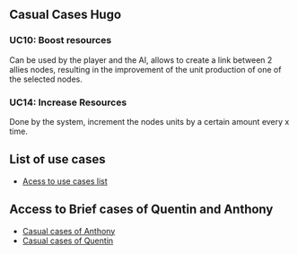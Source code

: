 ## Casual Cases Hugo

### UC10: Boost resources 
 Can be used by the player and the AI, allows to create a link between 2 allies nodes, resulting in the improvement of the unit production of one of the selected nodes.

### UC14: Increase Resources 
Done by the system, increment the nodes units by a certain amount every x time.

## List of use cases
* [Acess to use cases list][L]

## Access to Brief cases of Quentin and Anthony
* [Casual cases of Anthony][A]
* [Casual cases of Quentin][Q]

[A]:CasualCasesAnthony.md
[Q]:CasualCasesQuentin.md
[L]:userCase.md